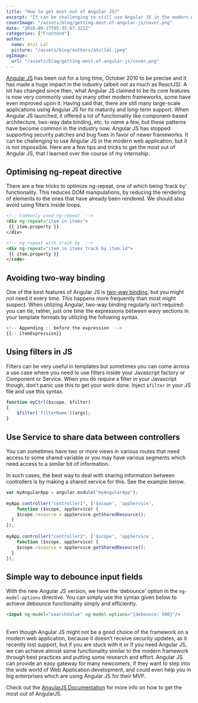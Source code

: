 ```yaml
---
title: "How to get most out of Angular JS?"
excerpt: "It can be challenging to still use Angular JS in the modern web application, but it is not impossible. Here are a few tips and tricks to get the most out of Angular JS, that I learned over the course of my internship."
coverImage: "/assets/blog/getting-most-of-angular-js/cover.png"
date: "2018-09-17T05:35:07.322Z"
categories: ["Frontend"]
author:
  name: Atul Lal
  picture: "/assets/blog/authors/atullal.jpeg"
ogImage:
  url: "/assets/blog/getting-most-of-angular-js/cover.png"
---
```

[Angular JS][angular-link] has been out for a long time, October 2010 to be precise and it has made a huge impact in the industry (albeit not as much as ReactJS). A lot has changed since then, what Angular JS claimed to be its core features is now very commonly used by many other modern frameworks, some have even improved upon it. Having said that, there are still many large-scale applications using Angular JS for its maturity and long-term support. When Angular JS launched, it offered a lot of functionality like component-based architecture, two-way data binding, etc. to name a few, but these patterns have become common in the industry now. Angular JS has stopped supporting security patches and bug fixes in favor of newer frameworks. It can be challenging to use Angular JS in the modern web application, but it is not impossible. Here are a few tips and tricks to get the most out of Angular JS, that I learned over the course of my internship.

## Optimising ng-repeat directive
There are a few tricks to optimize ng-repeat, one of which being ‘track by’ functionality. This reduces DOM manipulations, by reducing the rendering of elements to the ones that have already been rendered. We should also avoid using filters inside loops.
```html
<!-- Commonly used ng-repeat  -->
<div ng-repeat="item in items">
 {{ item.property }}
</div>

<!-- ng-repeat with track by  -->
<div ng-repeat="item in items track by item.id">
 {{ item.property }}
</code>

```


## Avoiding two-way binding
One of the best features of Angular JS is [two-way binding][two-way-link], but you might not need it every time. This happens more frequently than most might suspect. When utilizing Angular, two-way binding regularly isn’t required: you can tie, rather, just one time the expressions between wavy sections in your template formats by utilizing the following syntax.

```javascript
<!-- Appending :: before the expression  -->
{{:: itemExpression}}
```

## Using filters in JS
Filters can be very useful in templates but sometimes you can come across a use case where you need to use filters inside your Javascript factory or Component or Service. When you do require a filter in your Javascript though, don’t panic use this to get your work done. Inject `$filter` in your JS file and use this syntax.

```javascript
function myCtrl($scope, $filter)
{
    $filter('filterName')(args);
}
```

## Use Service to share data between controllers
You can sometimes have two or more views in various routes that need access to some shared variable or you may have various segments which need access to a similar bit of information.

In such cases, the best way to deal with sharing information between controllers is by making a shared service for this. See the example below.

```javascript
var myAngularApp = angular.module("myAngularApp");
 
myApp.controller("controller1", ['$scope', 'appService',
    function ($scope, appService) {
    $scope.resource = appService.getSharedResource();
  }
]);
 
myApp.controller("controller2", ['$scope', 'appService',
    function ($scope, appService) {
    $scope.resource = appService.getSharedResource();
  }
]);
```

## Simple way to debounce input fields
With the new Angular JS version, we have the ‘debounce’ option in the `ng-model-options` directive. You can simply use the syntax given below to achieve debounce functionality simply and efficiently.

```html
<input ng-model="searchValue" ng-model-options="{debounce: 500}"/>
```
<br/>
Even though Angular JS might not be a good choice of the framework on a modern web application, because it doesn’t receive security updates, as it recently lost support, but if you are stuck with it or if you need Angular JS, we can achieve almost same functionality similar to the modern framework through best practices and putting some research and effort. Angular JS can provide an easy gateway for many newcomers, if they want to step into the wide world of Web Application development, and could even help you in big enterprises which are using Angular JS for their MVP.

Check out the [AngularJS Documentation][angularjs-docs] for more info on how to get the most out of AngularJS.

[angularjs-docs]: https://docs.angularjs.org/guide
[angular-link]: https://angularjs.org/
[two-way-link]: https://docs.angularjs.org/tutorial/step_06